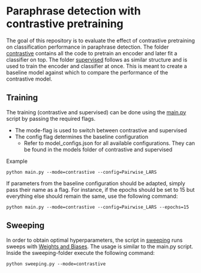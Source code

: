 # Paraphrase detection with contrastive pretraining
The goal of this repository is to evaluate the effect of contrastive pretraining on classification performance 
in paraphrase detection. The folder [contrastive](./contrastive) contains all the code to pretrain an encoder and later fit a classifier 
on top.
The folder [supervised](./supervised) follows as similar structure and is used to train the encoder and classifier at once.
This is meant to create a baseline model against which to compare the performance of the contrastive model.

## Training
The training (contrastive and supervised) can be done using the [main.py](./main.py) script by passing the required flags.
- The mode-flag is used to switch between contrastive and supervised
- The config flag determines the baseline configuration 
  - Refer to model_configs.json for all available configurations. They can be found in the models folder of contrastive and supervised   

Example
```
python main.py --mode=contrastive --config=Pairwise_LARS
```

If parameters from the baseline configuration should be adapted, simply pass their name as a flag. 
For instance, if the epochs should be set to 15 but everything else should remain the same, use the following command:

```
python main.py --mode=contrastive --config=Pairwise_LARS --epochs=15
```


## Sweeping
In order to obtain optimal hyperparameters, the script in [sweeping](./sweeping) runs sweeps with [Weights and Biases](www.wandb.ai).
The usage is similar to the main.py script. Inside the sweeping-folder execute the following command:
```
python sweeping.py --mode=contrastive
```
